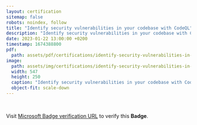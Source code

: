 ```yaml
---
layout: certification
sitemap: false
robots: noindex, follow
title: "Identify security vulnerabilities in your codebase with CodeQL"
description: "Identify security vulnerabilities in your codebase with CodeQL"
date: 2023-01-22 13:00:00 +0200
timestamp: 1674388800
pdf:
  path: assets/pdf/certifications/identify-security-vulnerabilities-in-your-codebase-with-codeql.pdf
image:
  path: assets/img/certifications/identify-security-vulnerabilities-in-your-codebase-with-codeql.webp
  width: 547
  height: 250
  caption: "Identify security vulnerabilities in your codebase with CodeQL"
  object-fit: scale-down
---
```


<br />

<p class="lead text-center">
  Visit <a href="https://learn.microsoft.com/en-us/training/achievements/learn.codebase-representation-codeql.badge?username=char0n">Microsoft Badge verification URL</a> to verify this <strong>Badge</strong>.
</p>
